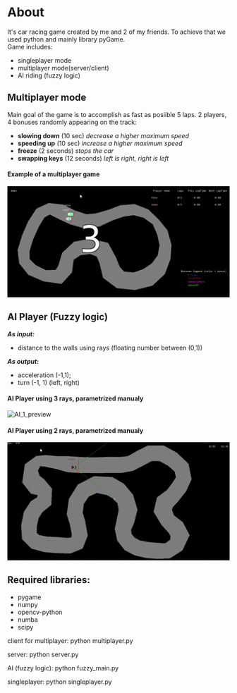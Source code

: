 # About
It's car racing game created by me and 2 of my friends. To achieve that we used python and mainly library pyGame.\
Game includes:
- singleplayer mode
- multiplayer mode(server/client)
- AI riding (fuzzy logic)

## Multiplayer mode
Main goal of the game is to accomplish as fast as posiible 5 laps.
2 players, 4 bonuses randomly appearing on the track:
- **slowing down** (10 sec) *decrease a higher maximum speed*
- **speeding up** (10 sec) *increase a higher maximum speed*
- **freeze** (2 seconds) *stops the car*
- **swapping keys** (12 seconds) *left is right, right is left*
#### Example of a multiplayer game
![Multiplayer_preview](visualizations/multiplayer_hr_gif.gif)

## AI Player (Fuzzy logic)
***As input:***

- distance to the walls using rays (floating number between (0,1))

***As output:***

- acceleration (-1,1);
- turn (-1, 1) (left, right)

#### AI Player using 3 rays, parametrized manualy
![AI_1_preview](visualizations/map_11_good_not_truly_fast.gif)

#### AI Player using 2 rays, parametrized manualy
![AI_1_preview](visualizations/map11_fast.gif)

## Required libraries:

- pygame
- numpy
- opencv-python
- numba
- scipy


client for multiplayer:
python multiplayer.py

server:
python server.py

AI (fuzzy logic):
python fuzzy_main.py

singleplayer:
python singleplayer.py
